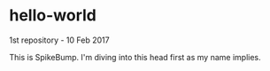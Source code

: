 # hello-world
1st repository - 10 Feb 2017


This is SpikeBump. I'm diving into this head first as my name implies.
